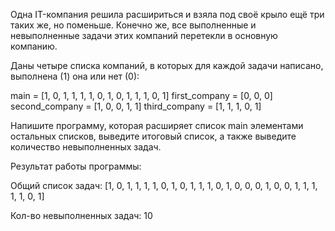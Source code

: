 
Одна IT-компания решила расшириться и взяла под своё 
крыло ещё три таких же, но поменьше. Конечно же, все выполненные
и невыполненные задачи этих компаний перетекли в основную 
компанию.

Даны четыре списка компаний, в которых для каждой задачи написано,
выполнена (1) она или нет (0):

main = [1, 0, 1, 1, 1, 1, 0, 1, 0, 1, 1, 1, 0, 1]
first_company = [0, 0, 0]
second_company = [1, 0, 0, 1, 1]
third_company = [1, 1, 1, 0, 1]

Напишите программу, которая расширяет список main элементами
остальных списков, выведите итоговый список, а также выведите
количество невыполненных задач.

Результат работы программы:

Общий список задач: [1, 0, 1, 1, 1, 1, 0, 1, 0, 1, 1, 1, 0, 1, 
0, 0, 0, 1, 0, 0, 1, 1, 1, 1, 1, 0, 1]

Кол-во невыполненных задач: 10